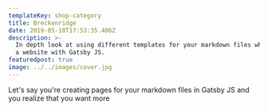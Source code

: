 ```yaml
---
templateKey: shop-category
title: Breckenridge
date: 2019-05-18T17:53:35.406Z
description: >-
  In depth look at using different templates for your markdown files whem making
  a website with Gatsby JS.
featuredpost: true
image: ../../images/cover.jpg
---
```

Let's say you're creating pages for your markdown files in Gatsby JS and you realize that you want more 
